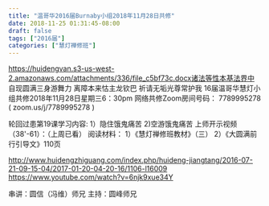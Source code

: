 ```yaml
---
title: "温哥华2016届Burnaby小组2018年11月28日共修"
date: 2018-11-25 01:31:45-08:00
draft: false
tags: ["2016届"]
categories: ["慧灯禅修班"]
---
```

https://huidengvan.s3-us-west-2.amazonaws.com/attachments/336/file_c5bf73c.docx诸法等性本基法界中 自现圆满三身游舞力
离障本来怙主龙钦巴 祈请无垢光尊常护我
16届温哥华慧灯小组共修2018年11月28日星期三6：30pm
网络共修Zoom房间号码： 7789995278 ( zoom.us/j/7789995278 )

轮回过患第19课学习内容: 1）隐住饿鬼痛苦 2)空游饿鬼痛苦
上师开示视频（38'-61）：（上周已看）
阅读材料：
1）《慧灯禅修班教材》（三）
2）《大圆满前行引导文》110页

http://www.huidengzhiguang.com/index.php/huideng-jiangtang/2016-07-21-09-15-04/2017-01-20-04-20-16/1106-l16009
https://www.youtube.com/watch?v=6njk9xue34Y

串讲：圆信（冯维）师兄
主持：圆峰师兄
